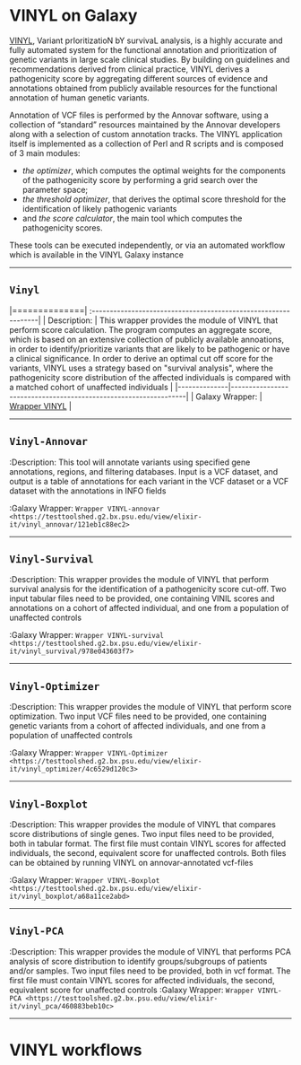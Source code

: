 # VINYL on Galaxy
[VINYL](https://www.biorxiv.org/content/10.1101/2020.01.23.917229v1.full), Variant prIoritizatioN bY survivaL analysis, is a highly accurate and fully automated system for the functional annotation and prioritization of genetic variants in large scale clinical studies. By building on guidelines and recommendations derived from clinical practice, VINYL derives a pathogenicity score by aggregating different sources of evidence and annotations obtained from publicly available resources for the functional annotation of human genetic variants.   

Annotation of VCF files is performed by the Annovar software, using a collection of “standard” resources maintained by the Annovar developers along with a selection of custom annotation tracks. The VINYL application itself is implemented as a collection of Perl and R scripts and is composed of 3 main modules:
- *the optimizer*, which computes the optimal weights for the components of the pathogenicity score by performing a grid search over the parameter space;
- *the threshold optimizer*, that derives the optimal score threshold for the identification of likely pathogenic variants
- and *the score calculator*, the main tool which computes the pathogenicity scores.

These tools can be executed independently, or via an automated workflow which is available in the VINYL Galaxy instance

-------------------
``Vinyl``
-------------------

|==============| :---------------------------------------------------------------|
| Description: | This wrapper provides the module of VINYL that perform score calculation. The program computes an aggregate score, which is based on an extensive collection of publicly available annoations, in order to identify/prioritize variants that are likely to be pathogenic or have a clinical significance. In order to derive an optimal cut off score for the variants, VINYL uses a strategy based on "survival analysis", where the pathogenicity score distribution of the affected individuals is compared with a matched cohort of unaffected individuals |
|--------------|-----------------------------------------------------------------|
| Galaxy Wrapper: | [Wrapper VINYL](https://testtoolshed.g2.bx.psu.edu/view/elixir-it/vinyl/da94ac699bfa) |

-------------------
``Vinyl-Annovar``
-------------------

:Description: 
        This tool will annotate variants using specified gene annotations, regions, and filtering databases. Input is a VCF dataset, and output is a table of annotations for each variant in the VCF dataset or a VCF dataset with the annotations in INFO fields

:Galaxy Wrapper: `Wrapper VINYL-annovar <https://testtoolshed.g2.bx.psu.edu/view/elixir-it/vinyl_annovar/121eb1c88ec2>`

-------------------
``Vinyl-Survival``
-------------------

:Description:
        This wrapper provides the module of VINYL that perform survival analysis for the identification of a pathogenicity score cut-off. Two input tabular files need to be provided, one containing VINIL scores and annotations on a cohort of affected individual, and one from a population of unaffected controls

:Galaxy Wrapper: `Wrapper VINYL-survival <https://testtoolshed.g2.bx.psu.edu/view/elixir-it/vinyl_survival/978e043603f7>`

------------------
`Vinyl-Optimizer`
------------------

:Description:
        This wrapper provides the module of VINYL that perform score optimization. Two input VCF files need to be provided, one containing genetic variants from a cohort of affected individuals, and one from a population of unaffected controls

:Galaxy Wrapper: `Wrapper VINYL-Optimizer <https://testtoolshed.g2.bx.psu.edu/view/elixir-it/vinyl_optimizer/4c6529d120c3>`

-----------------
`Vinyl-Boxplot`
-----------------

:Description:
        This wrapper provides the module of VINYL that compares score distributions of single genes. Two input files need to be provided, both in tabular format. The first file must contain VINYL scores for affected individuals, the second, equivalent score for unaffected controls. Both files can be obtained by running VINYL on annovar-annotated vcf-files

:Galaxy Wrapper: `Wrapper VINYL-Boxplot <https://testtoolshed.g2.bx.psu.edu/view/elixir-it/vinyl_boxplot/a68a11ce2abd>` 

-----------------
`Vinyl-PCA`
-----------------

:Description: 
        This wrapper provides the module of VINYL that performs PCA analysis of score distribution to identify groups/subgroups of patients and/or samples. Two input files need to be provided, both in vcf format. The first file must contain VINYL scores for affected individuals, the second, equivalent score for unaffected controls
:Galaxy Wrapper: `Wrapper VINYL-PCA <https://testtoolshed.g2.bx.psu.edu/view/elixir-it/vinyl_pca/460883beb10c>`

---------------------

VINYL workflows
================

